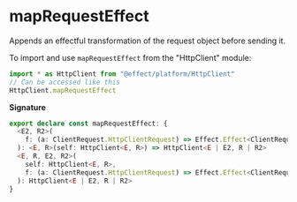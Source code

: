 # mapRequestEffect

Appends an effectful transformation of the request object before sending it.

To import and use `mapRequestEffect` from the "HttpClient" module:

```ts
import * as HttpClient from "@effect/platform/HttpClient"
// Can be accessed like this
HttpClient.mapRequestEffect
```

**Signature**

```ts
export declare const mapRequestEffect: {
  <E2, R2>(
    f: (a: ClientRequest.HttpClientRequest) => Effect.Effect<ClientRequest.HttpClientRequest, E2, R2>
  ): <E, R>(self: HttpClient<E, R>) => HttpClient<E | E2, R | R2>
  <E, R, E2, R2>(
    self: HttpClient<E, R>,
    f: (a: ClientRequest.HttpClientRequest) => Effect.Effect<ClientRequest.HttpClientRequest, E2, R2>
  ): HttpClient<E | E2, R | R2>
}
```
